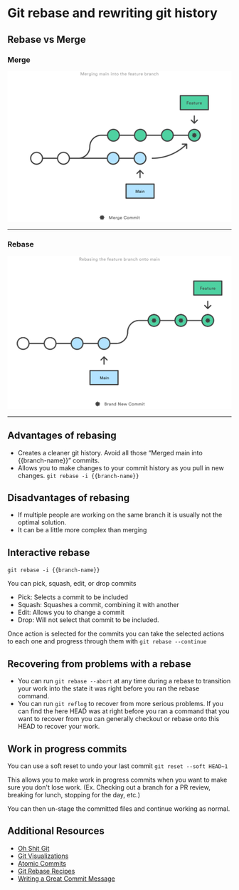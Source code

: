 # Git rebase and rewriting git history

## Rebase vs Merge

### Merge

![MarineGEO circle logo](/02%20Merging%20main%20into%20the%20feature%20branh.svg)

---

### Rebase

![MarineGEO circle logo](/03%20Rebasing%20the%20feature%20branch%20into%20main.svg)

---

## Advantages of rebasing

- Creates a cleaner git history. Avoid all those “Merged main into {{branch-name}}” commits.
- Allows you to make changes to your commit history as you pull in new changes. `git rebase -i {{branch-name}}`

## Disadvantages of rebasing

- If multiple people are working on the same branch it is usually not the optimal solution.
- It can be a little more complex than merging

## Interactive rebase

`git rebase -i {{branch-name}}`

You can pick, squash, edit, or drop commits

- Pick: Selects a commit to be included
- Squash: Squashes a commit, combining it with another
- Edit: Allows you to change a commit
- Drop: Will not select that commit to be included.

Once action is selected for the commits you can take the selected actions to each one and progress through them with `git rebase --continue`

## Recovering from problems with a rebase

- You can run `git rebase --abort` at any time during a rebase to transition your work into the state it was right before you ran the rebase command.
- You can run `git reflog` to recover from more serious problems. If you can find the here HEAD was at right before you ran a command that you want to recover from you can generally checkout or rebase onto this HEAD to recover your work.

## Work in progress commits

You can use a soft reset to undo your last commit
`git reset --soft HEAD~1`

This allows you to make work in progress commits when you want to make sure you don't lose work. (Ex. Checking out a branch for a PR review, breaking for lunch, stopping for the day, etc.)

You can then un-stage the committed files and continue working as normal.

## Additional Resources

- [Oh Shit Git](https://ohshitgit.com/)
- [Git Visualizations](https://dev.to/lydiahallie/cs-visualized-useful-git-commands-37p1)
- [Atomic Commits](https://www.freshconsulting.com/insights/blog/atomic-commits/)
- [Git Rebase Recipes](https://hotelengine.atlassian.net/wiki/spaces/DEVELOPMEN/pages/1307246593/Git+Rebase+Recipes)
- [Writing a Great Commit Message](https://hotelengine.atlassian.net/wiki/spaces/DEVELOPMEN/pages/1308065814/Write+A+Great+Commit+Message)
